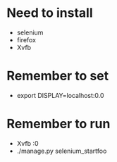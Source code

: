 Need to install 
=====

* selenium
* firefox
* Xvfb

Remember to set
=====

* export DISPLAY=localhost:0.0

Remember to run
=====

* Xvfb :0
* ./manage.py selenium_startfoo